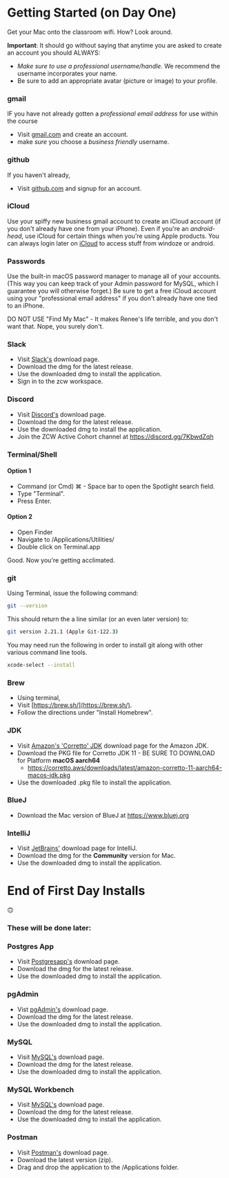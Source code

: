 # Getting Started (on Day One)


Get your Mac onto the classroom wifi. How? Look around.

**Important**: It should go without saying that anytime you are asked to create an account you should ALWAYS:

* *Make sure to use a professional username/handle.* We recommend the username incorporates your name. 
* Be sure to add an appropriate avatar (picture or image) to your profile. 



### gmail

IF you have not already gotten a _professional email address_ for use within the course

* Visit [gmail.com](https://www.google.com/gmail/about/) and create an account.
* make *sure* you choose a *business friendly* username.

### github

If you haven't already, 

* Visit [github.com](https://github.com/) and signup for an account.  

### iCloud

Use your spiffy new business gmail account to create an iCloud account (if you don't already have one from your iPhone).
Even if you're an *android-head*, use iCloud for certain things when you're using Apple products. You can always login later on [iCloud](iCloud.com) to access stuff from windoze or android.

### Passwords

Use the built-in macOS password manager to manage all of your accounts. (This way you can keep track of your Admin password for MySQL, which I guarantee you will otherwise forget.)
Be sure to get a free iCloud account using your "professional email address" if you don't already have one tied to an iPhone.

DO NOT USE "Find My Mac" - It makes Renee's life terrible, and you don't want that. Nope, you surely don't.

### Slack

* Visit [Slack's](https://slack.com/downloads/mac) download page.
* Download the dmg for the latest release.
* Use the downloaded dmg to install the application.
* Sign in to the zcw workspace.


### Discord

* Visit [Discord's](https://discord.com/new/download) download page.
* Download the dmg for the latest release.
* Use the downloaded dmg to install the application.
* Join the ZCW Active Cohort channel at https://discord.gg/7KbwdZqh


### Terminal/Shell

#### Option 1
* Command (or Cmd) ⌘ - Space bar to open the Spotlight search field. 
* Type "Terminal". 
* Press Enter.

#### Option 2 

* Open Finder
* Navigate to /Applications/Utilities/
* Double click on Terminal.app

Good. Now you're getting acclimated.

### git

Using Terminal, issue the following command:
```bash
git --version
```

This should return the a line similar (or an even later version) to:  
```bash
git version 2.21.1 (Apple Git-122.3)
```

You may need run the following in order to install git along with other various command line tools.
```bash
xcode-select --install
```

### Brew

* Using terminal,
* Visit [https://brew.sh/](https://brew.sh/).
* Follow the directions under "Install Homebrew".


### JDK 

* Visit [Amazon's 'Corretto' JDK](https://docs.aws.amazon.com/corretto/latest/corretto-11-ug/macos-install.html) download page for the Amazon JDK.
* Download the PKG file for Corretto JDK 11 - BE SURE TO DOWNLOAD for Platform __macOS aarch64__
  * https://corretto.aws/downloads/latest/amazon-corretto-11-aarch64-macos-jdk.pkg
* Use the downloaded .pkg file to install the application.

### BlueJ

* Download the Mac version of BlueJ at https://www.bluej.org

### IntelliJ

* Visit [JetBrains'](https://www.jetbrains.com/idea/download/#section=mac) download page for IntelliJ.
* Download the dmg for the **Community** version for Mac.
* Use the downloaded dmg to install the application.

# End of First Day Installs

:upside_down_face:


### These will be done later:

### Postgres App

* Visit [Postgresapp's](https://postgresapp.com/downloads.html) download page.
* Download the dmg for the latest release.
* Use the downloaded dmg to install the application.


### pgAdmin 

* Vist [pgAdmin's](https://www.pgadmin.org) download page.
* Download the dmg for the latest release.
* Use the downloaded dmg to install the application.


### MySQL

* Visit [MySQL's](https://dev.mysql.com/downloads/mysql/) download page.
* Download the dmg for the latest release.
* Use the downloaded dmg to install the application.


### MySQL Workbench

* Visit [MySQL's](https://dev.mysql.com/downloads/workbench/) download page.
* Download the dmg for the latest release.
* Use the downloaded dmg to install the application.


### Postman

* Visit [Postman's](https://www.postman.com/downloads/) download page.
* Download the latest version (zip).
* Drag and drop the application to the /Applications folder.
